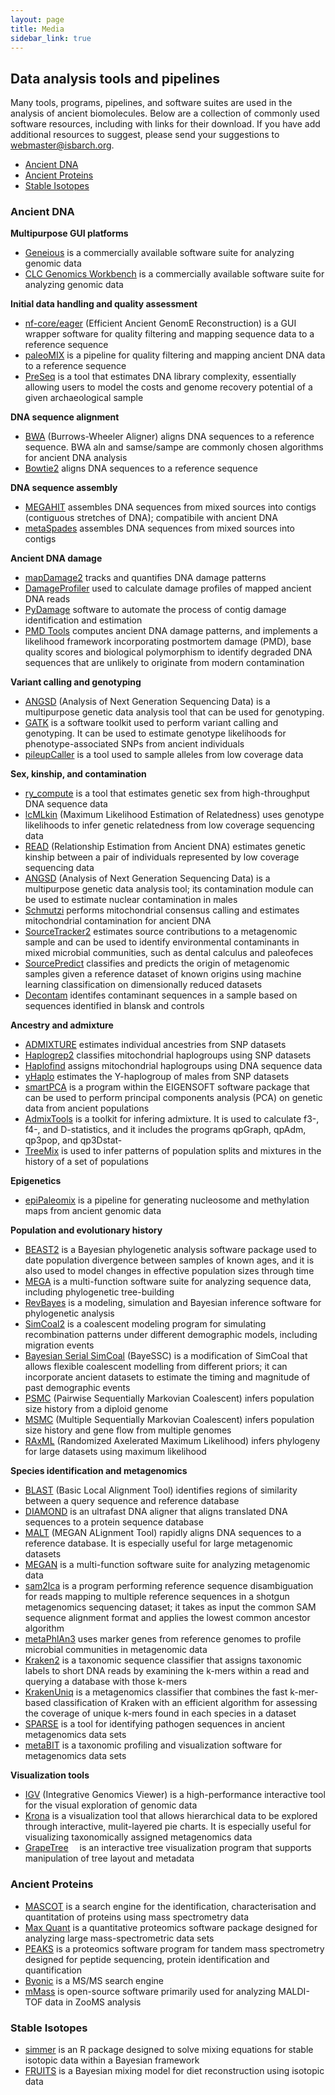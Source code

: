 ```yaml
---
layout: page
title: Media
sidebar_link: true
---
```


## Data analysis tools and pipelines

Many tools, programs, pipelines, and software suites are used in the analysis of ancient biomolecules. Below are a collection of commonly used software resources, including with links for their download. If you have add additional resources to suggest, please send your suggestions to webmaster@isbarch.org.
- [Ancient DNA](#ancient-dna)
- [Ancient Proteins](#ancient-proteins)
- [Stable Isotopes](#stable-isotopes)

### Ancient DNA

**Multipurpose GUI platforms**
- [Geneious](https://www.geneious.com) is a commercially available software suite for analyzing genomic data 
- [CLC Genomics Workbench](https://www.qiagenbioinformatics.com/products/clc-genomics-workbench/) is a commercially available software suite for analyzing genomic data 

**Initial data handling and quality assessment**
- [nf-core/eager](https://github.com/nf-core/eager) (Efficient Ancient GenomE Reconstruction) is a GUI wrapper software for quality filtering and mapping sequence data to a reference sequence
- [paleoMIX](https://github.com/MikkelSchubert/paleomix) is a pipeline for quality filtering and mapping ancient DNA data to a reference sequence 
- [PreSeq](https://github.com/smithlabcode/preseq) is a tool that estimates DNA library complexity, essentially allowing users to model the costs and genome recovery potential of a given archaeological sample

**DNA sequence alignment**
- [BWA](http://bio-bwa.sourceforge.net/) (Burrows-Wheeler Aligner) aligns DNA sequences to a reference sequence. BWA aln and samse/sampe are commonly chosen algorithms for ancient DNA analysis
- [Bowtie2](http://bowtie-bio.sourceforge.net/bowtie2/index.shtml) aligns DNA sequences to a reference sequence

**DNA sequence assembly**
- [MEGAHIT](https://www.metagenomics.wiki/tools/assembly/megahit) assembles DNA sequences from mixed sources into contigs (contiguous stretches of DNA); compatibile with ancient DNA
- [metaSpades](http://bioinf.spbau.ru/en/spades3.7) assembles DNA sequences from mixed sources into contigs

**Ancient DNA damage**
- [mapDamage2](https://ginolhac.github.io/mapDamage/) tracks and quantifies DNA damage patterns
- [DamageProfiler](https://github.com/Integrative-Transcriptomics/DamageProfiler) used to calculate damage profiles of mapped ancient DNA reads
- [PyDamage](https://github.com/maxibor/pydamage) software to automate the process of contig damage identification and estimation 
- [PMD Tools](https://github.com/pontussk/PMDtools) computes ancient DNA damage patterns, and implements a likelihood framework incorporating postmortem damage (PMD), base quality scores and biological polymorphism to identify degraded DNA sequences that are unlikely to originate from modern contamination

**Variant calling and genotyping**
- [ANGSD](https://github.com/ANGSD/angsd) (Analysis of Next Generation Sequencing Data) is a multipurpose genetic data analysis tool that can be used for genotyping. 
- [GATK](https://software.broadinstitute.org/gatk/) is a software toolkit used to perform variant calling and genotyping. It can be used to estimate genotype likelihoods for phenotype-associated SNPs from ancient individuals
- [pileupCaller](https://github.com/stschiff/sequenceTools) is a tool used to sample alleles from low coverage data

**Sex, kinship, and contamination**
- [ry_compute](https://github.com/pontussk/ry_compute/blob/master/ry_compute.py) is a tool that estimates genetic sex from high-throughput DNA sequence data
- [lcMLkin](https://github.com/COMBINE-lab/maximum-likelihood-relatedness-estimation) (Maximum Likelihood Estimation of Relatedness) uses genotype likelihoods to infer genetic relatedness from low coverage sequencing data 
- [READ](https://bitbucket.org/tguenther/read) (Relationship Estimation from Ancient DNA) estimates genetic kinship between a pair of individuals represented by low coverage sequencing data 
- [ANGSD](https://github.com/ANGSD/angsd) (Analysis of Next Generation Sequencing Data) is a multipurpose genetic data analysis tool; its contamination module can be used to estimate nuclear contamination in males
- [Schmutzi](https://github.com/grenaud/schmutzi) performs mitochondrial consensus calling and estimates mitochondrial contamination for ancient DNA
- [SourceTracker2](https://github.com/biota/sourcetracker2) estimates source contributions to a metagenomic sample and can be used to identify environmental contaminants in mixed microbial communities, such as dental calculus and paleofeces 
- [SourcePredict](https://github.com/maxibor/sourcepredict) classifies and predicts the origin of metagenomic samples given a reference dataset of known origins using machine learning classification on dimensionally reduced datasets
- [Decontam](https://benjjneb.github.io/decontam/vignettes/decontam_intro.html) identifes contaminant sequences in a sample based on sequences identified in blansk and controls

**Ancestry and admixture**
- [ADMIXTURE](http://www.genetics.ucla.edu/software/admixture/) estimates individual ancestries from SNP datasets  
- [Haplogrep2](http://haplogrep.uibk.ac.at) classifies mitochondrial haplogroups using SNP datasets 
- [Haplofind](https://haplofind.unibo.it) assigns mitochondrial haplogroups using DNA sequence data
- [yHaplo](https://github.com/23andMe/yhaplo) estimates the Y-haplogroup of males from SNP datasets
- [smartPCA](https://github.com/chrchang/eigensoft/blob/master/POPGEN/README) is a program within the EIGENSOFT software package that can be used to perform principal components analysis (PCA) on genetic data from ancient populations
- [AdmixTools](https://github.com/DReichLab/AdmixTools/blob/master/README.QpWave) is a toolkit for infering admixture. It is used to calculate f3-, f4-, and D-statistics, and it includes the programs qpGraph, qpAdm, qp3pop, and qp3Dstat- 
- [TreeMix](https://bitbucket.org/nygcresearch/treemix/wiki/Home) is used to infer patterns of population splits and mixtures in the history of a set of populations 

**Epigenetics**
- [epiPaleomix](https://bitbucket.org/khanghoj/epipaleomix) is a pipeline for generating nucleosome and methylation maps from ancient genomic data

**Population and evolutionary history**
- [BEAST2](http://www.beast2.org) is a Bayesian phylogenetic analysis software package used to date population divergence between samples of known ages, and it is also used to model changes in effective population sizes through time 
- [MEGA](https://www.megasoftware.net/) is a multi-function software suite for analyzing sequence data, including phylogenetic tree-building 
- [RevBayes](https://revbayes.github.io) is a modeling, simulation and Bayesian inference software for phylogenetic analysis 
- [SimCoal2](http://cmpg.unibe.ch/software/simcoal2/) is a coalescent modeling program for simulating recombination patterns under different demographic models, including migration events
- [Bayesian Serial SimCoal](http://web.stanford.edu/group/hadlylab/ssc/) (BayeSSC) is a modification of SimCoal that allows flexible coalescent modelling from different priors; it can incorporate ancient datasets to estimate the timing and magnitude of past demographic events
- [PSMC](https://github.com/lh3/psmc) (Pairwise Sequentially Markovian Coalescent) infers population size history from a diploid genome
- [MSMC](https://github.com/stschiff/msmc) (Multiple Sequentially Markovian Coalescent) infers population size history and gene flow from multiple genomes
- [RAxML](https://sco.h-its.org/exelixis/software.html)  (Randomized Axelerated Maximum Likelihood) infers phylogeny for large datasets using maximum likelihood

**Species identification and metagenomics**
- [BLAST](https://blast.ncbi.nlm.nih.gov/Blast.cgi)  (Basic Local Alignment Tool) identifies regions of similarity between a query sequence and reference database
- [DIAMOND](http://ab.inf.uni-tuebingen.de/software/diamond/) is an ultrafast DNA aligner that aligns translated DNA sequences to a protein sequence database
- [MALT](http://ab.inf.uni-tuebingen.de/software/malt/) (MEGAN ALignment Tool) rapidly aligns DNA sequences to a reference database. It is especially useful for large metagenomic datasets
- [MEGAN](http://ab.inf.uni-tuebingen.de/software/megan6/) is a multi-function software suite for analyzing metagenomic data
- [sam2lca](https://github.com/maxibor/sam2lca) is a program performing reference sequence disambiguation for reads mapping to multiple reference sequences in a shotgun metagenomics sequencing dataset; it takes as input the common SAM sequence alignment format and applies the lowest common ancestor algorithm
- [metaPhlAn3](https://huttenhower.sph.harvard.edu/metaphlan/) uses marker genes from reference genomes to profile microbial communities in metagenomic data
- [Kraken2](https://github.com/DerrickWood/kraken2) is a taxonomic sequence classifier that assigns taxonomic labels to short DNA reads by examining the k-mers within a read and querying a database with those k-mers
- [KrakenUniq](https://github.com/fbreitwieser/krakenuniq) is a metagenomics classifier that combines the fast k-mer-based classification of Kraken with an efficient algorithm for assessing the coverage of unique k-mers found in each species in a dataset
- [SPARSE](https://github.com/zheminzhou/SPARSE) is a tool for identifying pathogen sequences in ancient metagenomics data sets
- [metaBIT](https://bitbucket.org/Glouvel/metabit) is a taxonomic profiling and visualization software for metagenomics data sets

**Visualization tools**
- [IGV](https://software.broadinstitute.org/software/igv/) (Integrative Genomics Viewer) is a high-performance interactive tool for the visual exploration of genomic data
- [Krona](https://github.com/marbl/Krona/wiki) is a visualization tool that allows hierarchical data to be explored through interactive, mulit-layered pie charts. It is especially useful for visualizing taxonomically assigned metagenomics data
- [GrapeTree](https://github.com/achtman-lab/GrapeTree)  is an interactive tree visualization program that supports manipulation of tree layout and metadata

### Ancient Proteins

- [MASCOT](https://www.matrixscience.com/) is a search engine for the identification, characterisation and quantitation of proteins using mass spectrometry data
- [Max Quant](https://www.maxquant.org/) is a quantitative proteomics software package designed for analyzing large mass-spectrometric data sets
- [PEAKS](https://www.thermofisher.com/order/catalog/product/PEAKS40) is a proteomics software program for tandem mass spectrometry designed for peptide sequencing, protein identification and quantification
- [Byonic](https://proteinmetrics.com/byos/) is a MS/MS search engine
- [mMass](http://www.mmass.org/) is open-source software primarily used for analyzing MALDI-TOF data in ZooMS analysis

### Stable Isotopes

- [simmer](https://cran.r-project.org/web/packages/simmr/vignettes/simmr.html) is an R package designed to solve mixing equations for stable isotopic data within a Bayesian framework 
- [FRUITS](https://sourceforge.net/projects/fruits/) is a Bayesian mixing model for diet reconstruction using isotopic data

